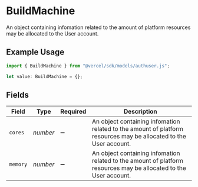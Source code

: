 # BuildMachine

An object containing infomation related to the amount of platform resources may be allocated to the User account.

## Example Usage

```typescript
import { BuildMachine } from "@vercel/sdk/models/authuser.js";

let value: BuildMachine = {};
```

## Fields

| Field                                                                                                             | Type                                                                                                              | Required                                                                                                          | Description                                                                                                       |
| ----------------------------------------------------------------------------------------------------------------- | ----------------------------------------------------------------------------------------------------------------- | ----------------------------------------------------------------------------------------------------------------- | ----------------------------------------------------------------------------------------------------------------- |
| `cores`                                                                                                           | *number*                                                                                                          | :heavy_minus_sign:                                                                                                | An object containing infomation related to the amount of platform resources may be allocated to the User account. |
| `memory`                                                                                                          | *number*                                                                                                          | :heavy_minus_sign:                                                                                                | An object containing infomation related to the amount of platform resources may be allocated to the User account. |
